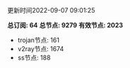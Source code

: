 更新时间2022-09-07 09:01:25

**总订阅: 64**
**总节点: 9279**
**有效节点: 2023**
- trojan节点: 161
- v2ray节点: 1674
- ss节点: 188
